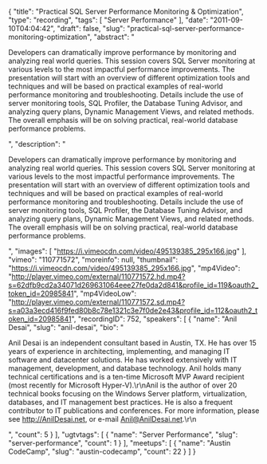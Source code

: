 {
  "title": "Practical SQL Server Performance Monitoring & Optimization",
  "type": "recording",
  "tags": [
    "Server Performance"
  ],
  "date": "2011-09-10T04:04:42",
  "draft": false,
  "slug": "practical-sql-server-performance-monitoring-optimization",
  "abstract": "<p>Developers can dramatically improve performance by monitoring and analyzing real world queries. This session covers SQL Server monitoring at various levels to the most impactful performance improvements. The presentation will start with an overview of different optimization tools and techniques and will be based on practical examples of real-world performance monitoring and troubleshooting. Details include the use of server monitoring tools, SQL Profiler, the Database Tuning Advisor, and analyzing query plans, Dynamic Management Views, and related methods. The overall emphasis will be on solving practical, real-world database performance problems.</p>",
  "description": "<p>Developers can dramatically improve performance by monitoring and analyzing real world queries. This session covers SQL Server monitoring at various levels to the most impactful performance improvements. The presentation will start with an overview of different optimization tools and techniques and will be based on practical examples of real-world performance monitoring and troubleshooting. Details include the use of server monitoring tools, SQL Profiler, the Database Tuning Advisor, and analyzing query plans, Dynamic Management Views, and related methods. The overall emphasis will be on solving practical, real-world database performance problems.</p>",
  "images": [
    "https://i.vimeocdn.com/video/495139385_295x166.jpg"
  ],
  "vimeo": "110771572",
  "moreinfo": null,
  "thumbnail": "https://i.vimeocdn.com/video/495139385_295x166.jpg",
  "mp4Video": "http://player.vimeo.com/external/110771572.hd.mp4?s=62dfb9cd2a34071d269631064eee27fe0da2d841&profile_id=119&oauth2_token_id=20985841",
  "mp4VideoLow": "http://player.vimeo.com/external/110771572.sd.mp4?s=a03a3ecd416f9fed80b8c78e1321c3e7f0de2e43&profile_id=112&oauth2_token_id=20985841",
  "recordingID": 752,
  "speakers": [
    {
      "name": "Anil Desai",
      "slug": "anil-desai",
      "bio": "<p>Anil Desai is an independent consultant based in Austin, TX. He has over 15 years of experience in architecting, implementing, and managing IT software and datacenter solutions. He has worked extensively with IT management, development, and database technology. Anil holds many technical certifications and is a ten-time Microsoft MVP Award recipient (most recently for Microsoft Hyper-V).\r\nAnil is the author of over 20 technical books focusing on the Windows Server platform, virtualization, databases, and IT management best practices. He is also a frequent contributor to IT publications and conferences. For more information, please see http://AnilDesai.net, or e-mail Anil@AnilDesai.net.\r\n </p>",
      "count": 5
    }
  ],
  "ugtvtags": [
    {
      "name": "Server Performance",
      "slug": "server-performance",
      "count": 1
    }
  ],
  "meetups": [
    {
      "name": "Austin CodeCamp",
      "slug": "austin-codecamp",
      "count": 22
    }
  ]
}
